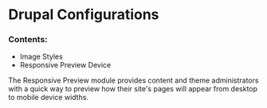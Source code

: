 # Drupal Configurations

### Contents:

- Image Styles
- Responsive Preview Device

The Responsive Preview module provides content and theme administrators with a quick way to preview how their site's pages will appear from desktop to mobile device widths.

